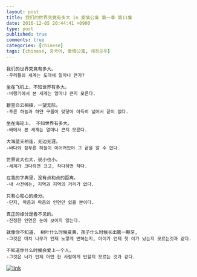 ```yaml
---
layout: post
title: 我们的世界究竟有多大 in 爱情公寓 第一季 第11集
date: 2016-12-05 20:44:41 +0900
type: post
published: true
comments: true
categories: [chinese]
tags: [chinese, 중국어, 爱情公寓, 애정공우]
---
```


~~~
我们的世界究竟有多大。
-우리들의 세계는 도대체 얼마나 큰가?

坐在飞机上，不知世界有多大。
-비행기에서 본 세계는 얼마나 큰지 모른다.

碧空白云相接，一望无际。
-푸른 하늘과 하얀 구름이 맞닿아 아득히 넓어서 끝이 없다.

坐在海轮上， 不知世界有多大。
-배에서 본 세계는 얼마나 큰지 모른다.

大海蓝天相连，无边无涯。
-바다와 짙푸른 하늘이 이어져있어 그 끝을 알 수 없다.

世界说大也大，说小也小。
-세계가 크다하면 크고, 작다하면 작다.

在我的字典里，没有点和点的距离。
-내 사전에는, 지역과 지역의 거리가 없다.

只有心和心的缘分。
-단지, 마음과 마음의 인연만 있을 뿐이다.

真正的缘分是看不见的。
-진정한 인연은 눈에 보이지 않는다.

就像你不知道， 树叶什么时候变黄，孩子什么时候长出第一颗牙,
-그것은 마치 나무가 언제 노랗게 변하는지, 아이가 언제 첫 이가 났는지 모르는것과 같다.

不知道你什么时候会爱上一个人。
-그것은 너가 언제 어떤 한 사람에게 반할지 모르는 것과 같다.
~~~

[![link](http://img.youtube.com/vi/kknmF101s0o/0.jpg)](https://youtu.be/kknmF101s0o?t=43m53s)

[^1]: 碧空 [bikōng]-명사 푸른 하늘
[^2]: 缘分 [yuanfen]-명사 연분, 인연